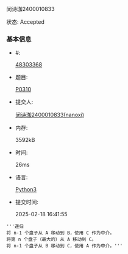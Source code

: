 闵诗珈2400010833

状态: Accepted

### 基本信息

- #:

  [48303368](http://dsbpython.openjudge.cn/dspythonbook/solution/48303368/)

- 题目:

  [P0310](http://dsbpython.openjudge.cn/dspythonbook/P0310/)

- 提交人:

  [闵诗珈2400010833(nanoxi)](http://openjudge.cn/user/1419182/in/group-491/)

- 内存:

  3592kB

- 时间:

  26ms

- 语言:

  [Python3](http://dsbpython.openjudge.cn/dspythonbook/solution/48303368/)

- 提交时间:

  2025-02-18 16:41:55



```
'''递归
将 n-1 个盘子从 A 移动到 B，使用 C 作为中介。
将第 n 个盘子（最大的）从 A 移动到 C。
将 n-1 个盘子从 B 移动到 C，使用 A 作为中介。'''
```

